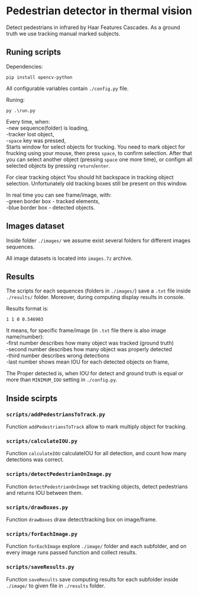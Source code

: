 # Pedestrian detector in thermal vision
Detect pedestrians in infrared by Haar Features Cascades. As a ground truth we use tracking manual marked subjects.

## Runing scripts
Dependencies:
```
pip install opencv-python
```

All configurable variables contain `./config.py` file.

Runing:
```
py .\run.py
```

Every time, when:  
-new sequence(folder) is loading,  
-tracker lost object,  
-`space` key was pressed,  
Starts window for select objects for trucking. You need to mark object for frucking using your mouse, then press `space`, to confirm selection. After that you can select another object (pressing `space` one more time), or configm all selected objects by pressing `return`/`enter`.

For clear tracking object You should hit backspace in tracking object selection. Unfortunately old tracking boxes still be present on this window.

In real time you can see frame/image, with:  
-green border box - tracked elements,  
-blue border box - detected objects.

## Images dataset
Inside folder `./images/` we assume exist several folders for different images sequences.

All image datasets is located into `images.7z` archive.

## Results
The scripts for each sequences (folders in `./images/`) save a `.txt` file inside `./results/` folder.
Moreover, during computing display results in console.

Results format is:
```
1 1 0 0.546903
```
It means, for specific frame/image (in `.txt` file there is also image name/number):  
-first number describes how many object was tracked (ground truth)  
-second number describes how many object was properly detected  
-third number describes wrong detections  
-last number shows mean IOU for each detected objects on frame,

The Proper detected is, when IOU for detect and ground truth is equal or more than `MINIMUM_IOU` setting in `./config.py`.

## Inside scirpts

### `scripts/addPedestriansToTrack.py`
Function `addPedestriansToTrack` allow to mark multiply object for tracking.

### `scripts/calculateIOU.py`
Function `calculateIOU` calculateIOU for all detection, and count how many detections was correct.

### `scripts/detectPedestrianOnImage.py`
Function `detectPedestrianOnImage` set tracking objects, detect pedestrians and returns IOU between them.

### `scripts/drawBoxes.py`
Function `drawBoxes` draw detect/tracking box on image/frame.

### `scripts/forEachImage.py`
Function `forEachImage` explore `./image/` folder and each subfolder, and on every image runs passed function and collect results.

### `scripts/saveResults.py`
Function `saveResults` save computing results for each subfolder inside `./image/` to given file in `./results` folder.
